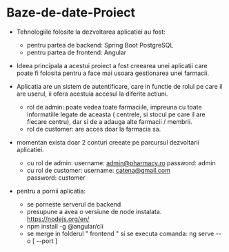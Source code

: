 ﻿# Baze-de-date-Proiect

 * Tehnologiile folosite la dezvoltarea aplicatiei au fost:
    - pentru partea de backend:
        Spring Boot
        PostgreSQL
    - pentru partea de frontend: 
        Angular

* Ideea principala a acestui proiect a fost creearea unei aplicatii care poate fi folosita pentru a face mai usoara gestionarea 
unei farmacii.

* Aplicatia are un sistem de autentificare, care in functie de rolul pe care il are userul, ii ofera acestuia accesul la diferite actiuni.
  - rol de admin: poate vedea toate farmaciile, impreuna cu toate informatiile legate de aceasta ( centrele, si stocul pe care il are fiecare centru), dar 
  si de a adauga alte farmacii / membrii.
  - rol de customer: are acces doar la farmacia sa.
 
 * momentan exista doar 2 conturi creeate pe parcursul dezvoltarii aplicatiei.
   - cu rol de admin: 
        username: admin@pharmacy.ro
        password: admin
    - cu rol de customer:
        username: catena@gmail.com  
        password: customer
  
  * pentru a pornii aplicatia:
    - se porneste serverul de backend
    - presupune a avea o versiune de node instalata. https://nodejs.org/en/
    - npm install -g @angular/cli 
    - se merge in folderul " frontend " si se executa comanda: ng serve --o [ --port ]
 
     

